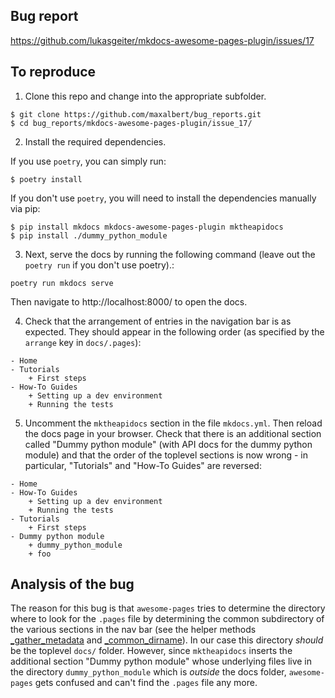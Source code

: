 ## Bug report

https://github.com/lukasgeiter/mkdocs-awesome-pages-plugin/issues/17

## To reproduce

1) Clone this repo and change into the appropriate subfolder.
```
$ git clone https://github.com/maxalbert/bug_reports.git
$ cd bug_reports/mkdocs-awesome-pages-plugin/issue_17/
```

2) Install the required dependencies.

If you use `poetry`, you can simply run:
```
$ poetry install
```

If you don't use `poetry`, you will need to install the dependencies manually via pip:
```
$ pip install mkdocs mkdocs-awesome-pages-plugin mktheapidocs
$ pip install ./dummy_python_module
```

3) Next, serve the docs by running the following command (leave out the `poetry run` if you don't use poetry).:
```
poetry run mkdocs serve
```
Then navigate to http://localhost:8000/ to open the docs.

4) Check that the arrangement of entries in the navigation bar is as expected. They should appear in the following order (as specified by the `arrange` key in `docs/.pages`):
```
- Home
- Tutorials
    + First steps
- How-To Guides
    + Setting up a dev environment
    + Running the tests
```

5) Uncomment the `mktheapidocs` section in the file `mkdocs.yml`. Then reload the docs page in your browser. Check that there is an additional section called "Dummy python module" (with API docs for the dummy python module) and that the order of the toplevel sections is now wrong - in particular, "Tutorials" and "How-To Guides" are reversed:
```
- Home
- How-To Guides
    + Setting up a dev environment
    + Running the tests
- Tutorials
    + First steps
- Dummy python module
    + dummy_python_module
    + foo
```

## Analysis of the bug

The reason for this bug is that `awesome-pages` tries to determine the directory where to look for the `.pages` file by determining the common subdirectory of the various sections in the nav bar (see the helper methods [_gather_metadata](https://github.com/lukasgeiter/mkdocs-awesome-pages-plugin/blob/master/mkdocs_awesome_pages_plugin/navigation.py#L135-L145) and [_common_dirname](https://github.com/lukasgeiter/mkdocs-awesome-pages-plugin/blob/master/mkdocs_awesome_pages_plugin/navigation.py#L147-L152)). In our case this directory _should_ be the toplevel `docs/` folder. However, since `mktheapidocs` inserts the additional section "Dummy python module" whose underlying files live in the directory `dummy_python_module` which is _outside_ the docs folder, `awesome-pages` gets confused and can't find the `.pages` file any more.
